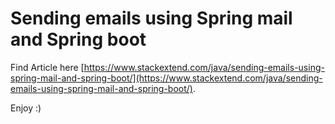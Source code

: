 # Sending emails using Spring mail and Spring boot

Find Article here [https://www.stackextend.com/java/sending-emails-using-spring-mail-and-spring-boot/](https://www.stackextend.com/java/sending-emails-using-spring-mail-and-spring-boot/).

Enjoy :)

